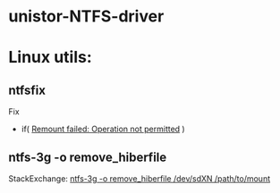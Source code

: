 # unistor-NTFS-driver

# Linux utils:
## ntfsfix

Fix
- if( [Remount failed: Operation not permitted](https://gist.github.com/geraldvillorente/0355d660fa58f6351a45) )
## ntfs-3g -o remove_hiberfile
StackExchange: [ntfs-3g -o remove_hiberfile /dev/sdXN /path/to/mount](https://unix.stackexchange.com/questions/107978/cant-access-windows-drive-windows-is-hibernated-refused-to-mount)
